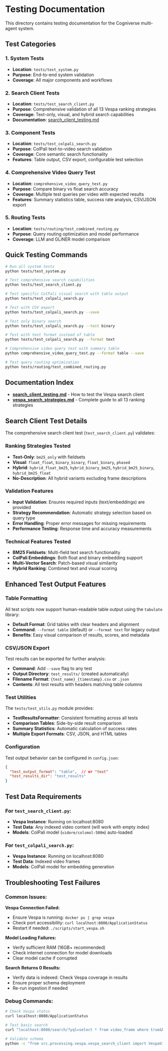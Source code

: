 # Testing Documentation

This directory contains testing documentation for the Cogniverse multi-agent system.

## Test Categories

### 1. System Tests
- **Location**: `tests/test_system.py`
- **Purpose**: End-to-end system validation
- **Coverage**: All major components and workflows

### 2. Search Client Tests
- **Location**: `tests/test_search_client.py`
- **Purpose**: Comprehensive validation of all 13 Vespa ranking strategies
- **Coverage**: Text-only, visual, and hybrid search capabilities
- **Documentation**: [search_client_testing.md](search_client_testing.md)

### 3. Component Tests
- **Location**: `tests/test_colpali_search.py`
- **Purpose**: ColPali text-to-video search validation
- **Coverage**: Core semantic search functionality
- **Features**: Table output, CSV export, configurable test selection

### 4. Comprehensive Video Query Test
- **Location**: `comprehensive_video_query_test.py`
- **Purpose**: Compare binary vs float search accuracy
- **Coverage**: Multiple test queries per video with expected results
- **Features**: Summary statistics table, success rate analysis, CSV/JSON export

### 5. Routing Tests
- **Location**: `tests/routing/test_combined_routing.py`
- **Purpose**: Query routing optimization and model performance
- **Coverage**: LLM and GLiNER model comparison

## Quick Testing Commands

```bash
# Run all system tests
python tests/test_system.py

# Test comprehensive search capabilities
python tests/test_search_client.py

# Test specific ColPali visual search with table output
python tests/test_colpali_search.py

# Test with CSV export
python tests/test_colpali_search.py --save

# Test only binary search
python tests/test_colpali_search.py --test binary

# Test with text format instead of table
python tests/test_colpali_search.py --format text

# Comprehensive video query test with summary table
python comprehensive_video_query_test.py --format table --save

# Test query routing optimization
python tests/routing/test_combined_routing.py
```

## Documentation Index

- **[search_client_testing.md](search_client_testing.md)** - How to test the Vespa search client
- **[vespa_search_strategies.md](vespa_search_strategies.md)** - Complete guide to all 13 ranking strategies

## Search Client Test Details

The comprehensive search client test (`test_search_client.py`) validates:

### Ranking Strategies Tested
- **Text-Only**: `bm25_only` with fieldsets
- **Visual**: `float_float`, `binary_binary`, `float_binary`, `phased`
- **Hybrid**: `hybrid_float_bm25`, `hybrid_binary_bm25`, `hybrid_bm25_binary`, `hybrid_bm25_float`
- **No-Description**: All hybrid variants excluding frame descriptions

### Validation Features
- **Input Validation**: Ensures required inputs (text/embeddings) are provided
- **Strategy Recommendation**: Automatic strategy selection based on query type
- **Error Handling**: Proper error messages for missing requirements
- **Performance Testing**: Response time and accuracy measurements

### Technical Features Tested
- **BM25 Fieldsets**: Multi-field text search functionality
- **ColPali Embeddings**: Both float and binary embedding support
- **Multi-Vector Search**: Patch-based visual similarity
- **Hybrid Ranking**: Combined text and visual scoring

## Enhanced Test Output Features

### Table Formatting
All test scripts now support human-readable table output using the `tabulate` library:
- **Default Format**: Grid tables with clear headers and alignment
- **Command**: `--format table` (default) or `--format text` for legacy output
- **Benefits**: Easy visual comparison of results, scores, and metadata

### CSV/JSON Export
Test results can be exported for further analysis:
- **Command**: Add `--save` flag to any test
- **Output Directory**: `test_results/` (created automatically)
- **Filename Format**: `{test_name}_{timestamp}.csv` or `.json`
- **Contents**: All test results with headers matching table columns

### Test Utilities
The `tests/test_utils.py` module provides:
- **TestResultsFormatter**: Consistent formatting across all tests
- **Comparison Tables**: Side-by-side result comparison
- **Summary Statistics**: Automatic calculation of success rates
- **Multiple Export Formats**: CSV, JSON, and HTML tables

### Configuration
Test output behavior can be configured in `config.json`:
```json
{
  "test_output_format": "table",  // or "text"
  "test_results_dir": "test_results"
}
```

## Test Data Requirements

### For `test_search_client.py`:
- **Vespa Instance**: Running on localhost:8080
- **Test Data**: Any indexed video content (will work with empty index)
- **Models**: ColPali model (`vidore/colsmol-500m`) auto-loaded

### For `test_colpali_search.py`:
- **Vespa Instance**: Running on localhost:8080
- **Test Data**: Indexed video frames
- **Models**: ColPali model for embedding generation

## Troubleshooting Test Failures

### Common Issues:

**Vespa Connection Failed:**
- Ensure Vespa is running: `docker ps | grep vespa`
- Check port accessibility: `curl localhost:8080/ApplicationStatus`
- Restart if needed: `./scripts/start_vespa.sh`

**Model Loading Failures:**
- Verify sufficient RAM (16GB+ recommended)
- Check internet connection for model downloads
- Clear model cache if corrupted

**Search Returns 0 Results:**
- Verify data is indexed: Check Vespa coverage in results
- Ensure proper schema deployment
- Re-run ingestion if needed

### Debug Commands:

```bash
# Check Vespa status
curl localhost:8080/ApplicationStatus

# Test basic search
curl "localhost:8080/search/?yql=select * from video_frame where true&hits=1"

# Validate schema
python -c "from src.processing.vespa.vespa_search_client import VespaVideoSearchClient; print('OK' if VespaVideoSearchClient().health_check() else 'FAILED')"
```